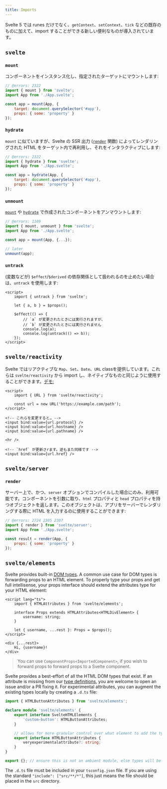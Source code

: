 ```yaml
---
title: Imports
---
```


Svelte 5 では runes だけでなく、`getContext`、`setContext`、`tick` などの既存のものに加えて、import することができる新しい便利なものが導入されています。

## `svelte`

### `mount`

コンポーネントをインスタンス化し、指定されたターゲットにマウントします:

```js
// @errors: 2322
import { mount } from 'svelte';
import App from './App.svelte';

const app = mount(App, {
	target: document.querySelector('#app'),
	props: { some: 'property' }
});
```

### `hydrate`

`mount` に似ていますが、Svelte の SSR 出力 ([`render`](#svelte-server-render) 関数) によってレンダリングされた HTML をターゲット内で再利用し、それをインタラクティブにします:

```js
// @errors: 2322
import { hydrate } from 'svelte';
import App from './App.svelte';

const app = hydrate(App, {
	target: document.querySelector('#app'),
	props: { some: 'property' }
});
```

### `unmount`

[`mount`](#svelte-mount) や [`hydrate`](#svelte-hydrate) で作成されたコンポーネントをアンマウントします:

```js
// @errors: 1109
import { mount, unmount } from 'svelte';
import App from './App.svelte';

const app = mount(App, {...});

// later
unmount(app);
```

### `untrack`

(変数などが) `$effect`/`$derived` の依存関係として扱われるのを止めたい場合は、`untrack` を使用します:

```svelte
<script>
	import { untrack } from 'svelte';

	let { a, b } = $props();

	$effect(() => {
		// `a` が変更されたときには実行されますが、
		// `b` が変更されたときには実行されません
		console.log(a);
		console.log(untrack(() => b));
	});
</script>
```

## `svelte/reactivity`

Svelte ではリアクティブな `Map`、`Set`、`Date`、`URL` classを提供しています。これらは `svelte/reactivity` から import し、ネイティブなものと同じように使用することができます。[デモ:](https://svelte-5-preview.vercel.app/#H4sIAAAAAAAAE32QzWrDMBCEX2Wri1uo7bvrBHrvqdBTUogqryuBfhZp5SQYv3slSsmpOc7uN8zsrmI2FpMYDqvw0qEYxCuReBZ8pSrSgpax6BRyVHUyJhUN8f7oj2wchciwwsf7G2wwx-Cg-bX0EaVisxi-Ni-FLbQKPjHkaGEHHs_V9NhoZkpD3-NFOrLYqeB6kqybp-Ia-1uYHx_aFpSW_hsTcADWmLDrOmjbsh-Np8zwZfw0LNJm3K0lqaMYOKhgt_8RHRLX0-8gtdAfUiAdb4XOxlrINElGOOmI8wmkn2AxCmHBmOTdetWw7ct7XZjMbHASA8eM2-f2A-JarmyZAQAA)

```svelte
<script>
	import { URL } from 'svelte/reactivity';

	const url = new URL('https://example.com/path');
</script>

<!-- これらを変更すると… -->
<input bind:value={url.protocol} />
<input bind:value={url.hostname} />
<input bind:value={url.pathname} />

<hr />

<!-- `href` が更新さrます。逆もまた同様です -->
<input bind:value={url.href} />
```

## `svelte/server`

### `render`

サーバー上で、かつ、`server` オプションでコンパイルした場合にのみ、利用可能です。コンポーネントを引数に取り、`html` プロパティと `head` プロパティを持つオブジェクトを返します。このオブジェクトは、アプリをサーバーでレンダリングする際に HTML を入力するのに使用することができます:

```js
// @errors: 2724 2305 2307
import { render } from 'svelte/server';
import App from './App.svelte';

const result = render(App, {
	props: { some: 'property' }
});
```

## `svelte/elements`

Svelte provides built-in [DOM types](https://github.com/sveltejs/svelte/blob/master/packages/svelte/elements.d.ts). A common use case for DOM types is forwarding props to an HTML element. To properly type your props and get full intellisense, your props interface should extend the attributes type for your HTML element:

```svelte
<script lang="ts">
	import { HTMLAttributes } from 'svelte/elements';

	interface Props extends HTMLAttributes<HTMLDivElement> {
		username: string;
	}

	let { username, ...rest }: Props = $props();
</script>

<div {...rest}>
	Hi, {username}!
</div>
```

> You can use `ComponentProps<ImportedComponent>`, if you wish to forward props to forward props to a Svelte component.

Svelte provides a best-effort of all the HTML DOM types that exist. If an attribute is missing from our [type definitions](https://github.com/sveltejs/svelte/blob/master/packages/svelte/elements.d.ts), you are welcome to open an issue and/or a PR fixing it. For experimental attributes, you can augment the existing types locally by creating a `.d.ts` file:

```ts
import { HTMLButtonAttributes } from 'svelte/elements';

declare module 'svelte/elements' {
	export interface SvelteHTMLElements {
		'custom-button': HTMLButtonAttributes;
	}

	// allows for more granular control over what element to add the typings to
	export interface HTMLButtonAttributes {
		veryexperimentalattribute?: string;
	}
}

export {}; // ensure this is not an ambient module, else types will be overridden instead of augmented
```

The `.d.ts` file must be included in your `tsconfig.json` file. If you are using the standard `"include": ["src/**/*"]`, this just means the file should be placed in the `src` directory.
